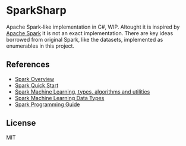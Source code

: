 # SparkSharp

Apache Spark-like implementation in C#, WIP. Altought it is inspired by [Apache Spark](https://spark.apache.org/) it is not 
an exact implementation. There are key ideas borrowed from original Spark, like the datasets, implemented as enumerables in this project.

## References

- [Spark Overview](http://spark.apache.org/docs/latest/index.html)
- [Spark Quick Start](http://spark.apache.org/docs/latest/quick-start.html)
- [Spark Machine Learning, types, algorithms and utilities](http://spark.apache.org/docs/latest/mllib-guide.html)
- [Spark Machine Learning Data Types](http://spark.apache.org/docs/latest/mllib-data-types.html)
- [Spark Programming Guide](http://spark.apache.org/docs/latest/programming-guide.html)

## License

MIT

